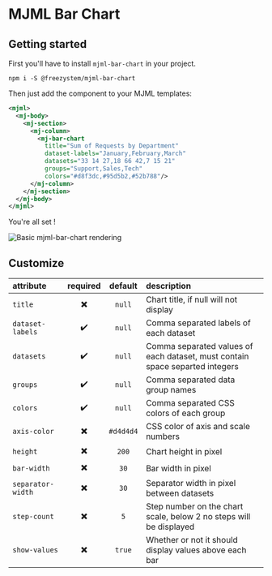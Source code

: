 # MJML Bar Chart

## Getting started

First you'll have to install `mjml-bar-chart` in your project.

```
npm i -S @freezystem/mjml-bar-chart
```

Then just add the component to your MJML templates:

```xml
<mjml>
  <mj-body>
    <mj-section>
      <mj-column>
        <mj-bar-chart
          title="Sum of Requests by Department"
          dataset-labels="January,February,March" 
          datasets="33 14 27,18 66 42,7 15 21"
          groups="Support,Sales,Tech"
          colors="#d8f3dc,#95d5b2,#52b788"/>
      </mj-column>
    </mj-section>
  </mj-body>
</mjml>
```

You're all set !

![Basic mjml-bar-chart rendering](https://repository-images.githubusercontent.com/398511647/a3509d00-707c-48e4-9686-7c1281b2af10)

## Customize

| attribute         | required | default   | description                                                                  |
| :---              | :---:    | :---:     | :---                                                                         |
| `title`           | ✖️        | `null`    | Chart title, if null will not display                                        |
| `dataset-labels`  | ✔️        | `null`    | Comma separated labels of each dataset                                       |
| `datasets`        | ✔️        | `null`    | Comma separated values of each dataset, must contain space separted integers |
| `groups`          | ✔️        | `null`    | Comma separated data group names                                             |
| `colors`          | ✔️        | `null`    | Comma separated CSS colors of each group                                     |
| `axis-color`      | ✖️        | `#d4d4d4` | CSS color of axis and scale numbers                                          |
| `height`          | ✖️        | `200`     | Chart height in pixel                                                        |
| `bar-width`       | ✖️        | `30`      | Bar width in pixel                                                           |
| `separator-width` | ✖️        | `30`      | Separator width in pixel between datasets                                    |
| `step-count`      | ✖️        | `5`       | Step number on the chart scale, below 2 no steps will be displayed           |
| `show-values`     | ✖️        | `true`    | Whether or not it should display values above each bar                       |